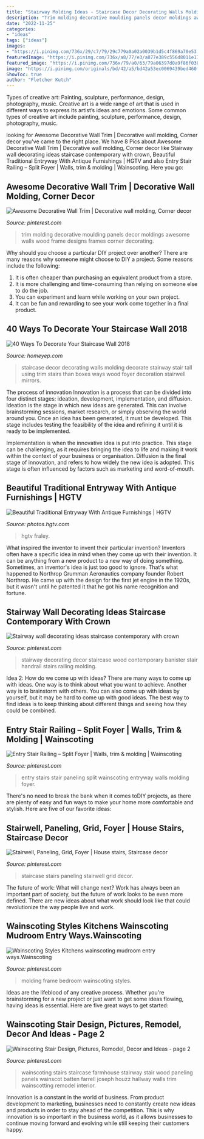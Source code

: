 ```yaml
---
title: "Stairway Molding Ideas - Staircase Decor Decorating Walls Molding Decorate Stairway Stair Tall Using Trim Stairs Than Boxes Ways Wood Foyer Decoration Stairwell Mirrors"
description: "Trim molding decorative moulding panels decor moldings awesome walls wood frame designs frames corner decorating"
date: "2022-11-25"
categories:
- "ideas"
tags: ["ideas"]
images:
- "https://i.pinimg.com/736x/29/c7/79/29c779a0a02a0039b1d5c4f869a70e53.jpg"
featuredImage: "https://i.pinimg.com/736x/a8/77/e3/a877e389c556d8011e17e0b343100f83.jpg"
featured_image: "https://i.pinimg.com/736x/79/a0/63/79a06397d0a9f86f038340255db894bb.jpg"
image: "https://i.pinimg.com/originals/bd/42/a5/bd42a53ec0069439bed460f2eb660fe9.jpg"
ShowToc: true
author: "Fletcher Kutch"
---
```



Types of creative art: Painting, sculpture, performance, design, photography, music.
Creative art is a wide range of art that is used in different ways to express its artist’s ideas and emotions. Some common types of creative art include painting, sculpture, performance, design, photography, music.

	

		
looking for Awesome Decorative Wall Trim | Decorative wall molding, Corner decor you've came to the right place. We have 8 Pics about Awesome Decorative Wall Trim | Decorative wall molding, Corner decor like Stairway wall decorating ideas staircase contemporary with crown, Beautiful Traditional Entryway With Antique Furnishings | HGTV and also Entry Stair Railing – Split Foyer | Walls, trim &amp; molding | Wainscoting. Here you go:
		
    
## Awesome Decorative Wall Trim | Decorative Wall Molding, Corner Decor

<img loading=lazy src="https://i.pinimg.com/736x/a6/13/1a/a6131a3778486837e2a81facc0fd1ef2--wall-molding-moldings.jpg" onerror="this.onerror=null;this.src='https://tse3.mm.bing.net/th?id=OIP.zzExWPDyFHIsoWMB6AM08AHaFj&amp;pid=15.1';" alt="Awesome Decorative Wall Trim | Decorative wall molding, Corner decor">

_Source: pinterest.com_

>trim molding decorative moulding panels decor moldings awesome walls wood frame designs frames corner decorating. 

	

Why should you choose a particular DIY project over another?
There are many reasons why someone might choose to DIY a project. Some reasons include the following: 
1) It is often cheaper than purchasing an equivalent product from a store.
2) It is more challenging and time-consuming than relying on someone else to do the job.
3) You can experiment and learn while working on your own project.
4) It can be fun and rewarding to see your work come together in a final product.

    
## 40 Ways To Decorate Your Staircase Wall 2018

<img loading=lazy src="https://homeyep.com/wp-content/uploads/2017/04/staircase-wall/16-staircase-wall-decoration-diy-ideas.jpg" onerror="this.onerror=null;this.src='https://tse2.mm.bing.net/th?id=OIP.ZbyBx1R4gmjCQNrmgzUHpAHaLF&amp;pid=15.1';" alt="40 Ways To Decorate Your Staircase Wall 2018">

_Source: homeyep.com_

>staircase decor decorating walls molding decorate stairway stair tall using trim stairs than boxes ways wood foyer decoration stairwell mirrors. 

	

The process of innovation
Innovation is a process that can be divided into four distinct stages: ideation, development, implementation, and diffusion.
Ideation is the stage in which new ideas are generated. This can involve brainstorming sessions, market research, or simply observing the world around you. Once an idea has been generated, it must be developed. This stage includes testing the feasibility of the idea and refining it until it is ready to be implemented.

Implementation is when the innovative idea is put into practice. This stage can be challenging, as it requires bringing the idea to life and making it work within the context of your business or organisation. Diffusion is the final stage of innovation, and refers to how widely the new idea is adopted. This stage is often influenced by factors such as marketing and word-of-mouth.

    
## Beautiful Traditional Entryway With Antique Furnishings | HGTV

<img loading=lazy src="https://hgtvhome.sndimg.com/content/dam/images/hgtv/fullset/2015/3/4/0/Fraley-and-Co_West-Linn_Stairwell.jpg.rend.hgtvcom.966.1449.suffix/1425482178228.jpeg" onerror="this.onerror=null;this.src='https://tse4.mm.bing.net/th?id=OIP.p_pHIWInbH1YykwfOlqixwHaLH&amp;pid=15.1';" alt="Beautiful Traditional Entryway With Antique Furnishings | HGTV">

_Source: photos.hgtv.com_

>hgtv fraley. 

	

What inspired the inventor to invent their particular invention?
Inventors often have a specific idea in mind when they come up with their invention. It can be anything from a new product to a new way of doing something. Sometimes, an inventor's idea is just too good to ignore. That's what happened to Northrop Grumman Aeronautics company founder Robert Northrop. He came up with the design for the first jet engine in the 1920s, but it wasn't until he patented it that he got his name recognition and fortune.

    
## Stairway Wall Decorating Ideas Staircase Contemporary With Crown

<img loading=lazy src="https://i.pinimg.com/736x/29/c7/79/29c779a0a02a0039b1d5c4f869a70e53.jpg" onerror="this.onerror=null;this.src='https://tse4.mm.bing.net/th?id=OIP.0ctiAFermafVFZCThh4yKAHaJ3&amp;pid=15.1';" alt="Stairway wall decorating ideas staircase contemporary with crown">

_Source: pinterest.com_

>stairway decorating decor staircase wood contemporary banister stair handrail stairs railing molding. 

	

Idea 2: How do we come up with ideas?
There are many ways to come up with ideas. One way is to think about what you want to achieve. Another way is to brainstorm with others. You can also come up with ideas by yourself, but it may be hard to come up with good ideas. The best way to find ideas is to keep thinking about different things and seeing how they could be combined.

    
## Entry Stair Railing – Split Foyer | Walls, Trim &amp; Molding | Wainscoting

<img loading=lazy src="https://i.pinimg.com/736x/0b/bd/13/0bbd13feaa301a80d4f7aabdac7af5d0--bannister-ideas-entryway-stairs.jpg?b=t" onerror="this.onerror=null;this.src='https://tse2.mm.bing.net/th?id=OIP.c8iCI2cxmYppg7dgqCCFugHaLU&amp;pid=15.1';" alt="Entry Stair Railing – Split Foyer | Walls, trim &amp; molding | Wainscoting">

_Source: pinterest.com_

>entry stairs stair paneling split wainscoting entryway walls molding foyer. 

	

There's no need to break the bank when it comes toDIY projects, as there are plenty of easy and fun ways to make your home more comfortable and stylish. Here are five of our favorite ideas: 

    
## Stairwell, Paneling, Grid, Foyer | House Stairs, Staircase Decor

<img loading=lazy src="https://i.pinimg.com/736x/a8/77/e3/a877e389c556d8011e17e0b343100f83.jpg" onerror="this.onerror=null;this.src='https://tse1.mm.bing.net/th?id=OIP.2ct9CWB6gwkAd9s-CRW3VgHaLG&amp;pid=15.1';" alt="Stairwell, Paneling, Grid, Foyer | House stairs, Staircase decor">

_Source: pinterest.com_

>staircase stairs paneling stairwell grid decor. 

	

The future of work: What will change next?
Work has always been an important part of society, but the future of work looks to be even more defined. There are new ideas about what work should look like that could revolutionize the way people live and work.

    
## Wainscoting Styles Kitchens Wainscoting Mudroom Entry Ways.Wainscoting

<img loading=lazy src="https://i.pinimg.com/736x/79/a0/63/79a06397d0a9f86f038340255db894bb.jpg" onerror="this.onerror=null;this.src='https://tse3.mm.bing.net/th?id=OIP.th5gb9hRuq165fHpjPBSHQHaLG&amp;pid=15.1';" alt="Wainscoting Styles Kitchens wainscoting mudroom entry ways.Wainscoting">

_Source: pinterest.com_

>molding frame bedroom wainscoting styles. 

	

Ideas are the lifeblood of any creative process. Whether you're brainstorming for a new project or just want to get some ideas flowing, having ideas is essential. Here are five great ways to get started: 

    
## Wainscoting Stair Design, Pictures, Remodel, Decor And Ideas - Page 2

<img loading=lazy src="https://i.pinimg.com/originals/bd/42/a5/bd42a53ec0069439bed460f2eb660fe9.jpg" onerror="this.onerror=null;this.src='https://tse1.mm.bing.net/th?id=OIP.CcgbR5r-un-1BPEFWGWgDwHaJ4&amp;pid=15.1';" alt="Wainscoting Stair Design, Pictures, Remodel, Decor and Ideas - page 2">

_Source: pinterest.com_

>wainscoting stairs staircase farmhouse stairway stair wood paneling panels wainscot batten farrell joseph houzz hallway walls trim wainscotting remodel interior. 

	

Innovation is a constant in the world of business. From product development to marketing, businesses need to constantly create new ideas and products in order to stay ahead of the competition. This is why innovation is so important in the business world, as it allows businesses to continue moving forward and evolving while still keeping their customers happy.

